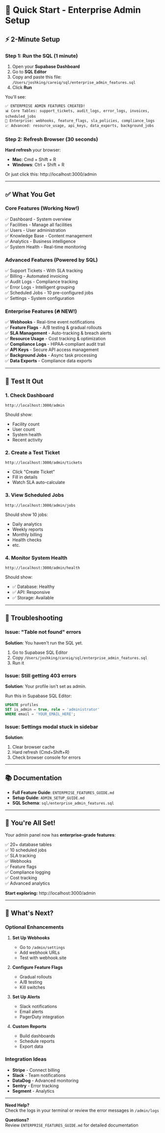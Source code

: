 # 🚀 Quick Start - Enterprise Admin Setup

## ⚡ 2-Minute Setup

### Step 1: Run the SQL (1 minute)

1. Open your **Supabase Dashboard**
2. Go to **SQL Editor**
3. Copy and paste this file: `/Users/joshking/careiq/sql/enterprise_admin_features.sql`
4. Click **Run**

You'll see:
```
✅ ENTERPRISE ADMIN FEATURES CREATED!
📊 Core Tables: support_tickets, audit_logs, error_logs, invoices, scheduled_jobs
🚀 Enterprise: webhooks, feature_flags, sla_policies, compliance_logs
📈 Advanced: resource_usage, api_keys, data_exports, background_jobs
```

### Step 2: Refresh Browser (30 seconds)

**Hard refresh** your browser:
- **Mac**: Cmd + Shift + R
- **Windows**: Ctrl + Shift + R

Or just click this: http://localhost:3000/admin

---

## ✅ What You Get

### **Core Features** (Working Now!)
✅ Dashboard - System overview  
✅ Facilities - Manage all facilities  
✅ Users - User administration  
✅ Knowledge Base - Content management  
✅ Analytics - Business intelligence  
✅ System Health - Real-time monitoring

### **Advanced Features** (Powered by SQL)
✅ Support Tickets - With SLA tracking  
✅ Billing - Automated invoicing  
✅ Audit Logs - Compliance tracking  
✅ Error Logs - Intelligent grouping  
✅ Scheduled Jobs - 10 pre-configured jobs  
✅ Settings - System configuration

### **Enterprise Features** (🔥 NEW!)
✅ **Webhooks** - Real-time event notifications  
✅ **Feature Flags** - A/B testing & gradual rollouts  
✅ **SLA Management** - Auto-tracking & breach alerts  
✅ **Resource Usage** - Cost tracking & optimization  
✅ **Compliance Logs** - HIPAA-compliant audit trail  
✅ **API Keys** - Secure API access management  
✅ **Background Jobs** - Async task processing  
✅ **Data Exports** - Compliance data exports

---

## 🎯 Test It Out

### 1. **Check Dashboard**
```
http://localhost:3000/admin
```
Should show:
- Facility count
- User count
- System health
- Recent activity

### 2. **Create a Test Ticket**
```
http://localhost:3000/admin/tickets
```
- Click "Create Ticket"
- Fill in details
- Watch SLA auto-calculate

### 3. **View Scheduled Jobs**
```
http://localhost:3000/admin/jobs
```
Should show 10 jobs:
- Daily analytics
- Weekly reports
- Monthly billing
- Health checks
- etc.

### 4. **Monitor System Health**
```
http://localhost:3000/admin/health
```
Should show:
- ✅ Database: Healthy
- ✅ API: Responsive
- ✅ Storage: Available

---

## 🔧 Troubleshooting

### Issue: "Table not found" errors

**Solution**: You haven't run the SQL yet.
1. Go to Supabase SQL Editor
2. Copy `/Users/joshking/careiq/sql/enterprise_admin_features.sql`
3. Run it

### Issue: Still getting 403 errors

**Solution**: Your profile isn't set as admin.

Run this in Supabase SQL Editor:
```sql
UPDATE profiles 
SET is_admin = true, role = 'administrator'
WHERE email = 'YOUR_EMAIL_HERE';
```

### Issue: Settings modal stuck in sidebar

**Solution**: 
1. Clear browser cache
2. Hard refresh (Cmd+Shift+R)
3. Check browser console for errors

---

## 📚 Documentation

- **Full Feature Guide**: `ENTERPRISE_FEATURES_GUIDE.md`
- **Setup Guide**: `ADMIN_SETUP_GUIDE.md`
- **SQL Schema**: `sql/enterprise_admin_features.sql`

---

## 🎉 You're All Set!

Your admin panel now has **enterprise-grade features**:

✅ 20+ database tables  
✅ 10 scheduled jobs  
✅ SLA tracking  
✅ Webhooks  
✅ Feature flags  
✅ Compliance logging  
✅ Cost tracking  
✅ Advanced analytics  

**Start exploring:** http://localhost:3000/admin

---

## 🚀 What's Next?

### Optional Enhancements

1. **Set Up Webhooks**
   - Go to `/admin/settings`
   - Add webhook URLs
   - Test with webhook.site

2. **Configure Feature Flags**
   - Gradual rollouts
   - A/B testing
   - Kill switches

3. **Set Up Alerts**
   - Slack notifications
   - Email alerts
   - PagerDuty integration

4. **Custom Reports**
   - Build dashboards
   - Schedule reports
   - Export data

### Integration Ideas

- **Stripe** - Connect billing
- **Slack** - Team notifications
- **DataDog** - Advanced monitoring
- **Sentry** - Error tracking
- **Segment** - Analytics

---

**Need Help?**  
Check the logs in your terminal or review the error messages in `/admin/logs`

**Questions?**  
Review `ENTERPRISE_FEATURES_GUIDE.md` for detailed documentation

